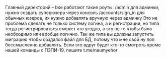 Главный директорий – bse
работают такие роуты:
    /admin для админки, нужно создать суперюзера через консоль
    /accounts/sign_in для обычных юзеров, их нужно добавлять вручную через админку
    Это не проблема сделать не только систему логина, а и регистрации, но типа тогда регистрироваться сможет кто угодно, а это не то чтобы было необходимо или вообще логично.
    Так же типа вы должны запустить миграцию чтобы создался файл для БД, потому что мне свой ну лол бессмысленно добавлять.
    Если это вдруг будет кто-то смотреть кроме нашей команды с ПЗПИ-19, пишите t.me/naumyehor